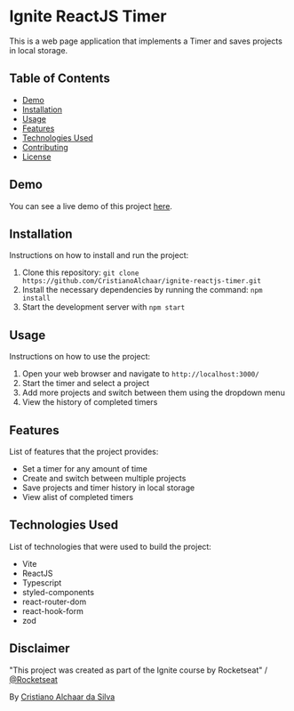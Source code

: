 # Ignite ReactJS Timer

This is a web page application that implements a Timer and saves projects in local storage.

## Table of Contents

- [Demo](#demo)
- [Installation](#installation)
- [Usage](#usage)
- [Features](#features)
- [Technologies Used](#technologies-used)
- [Contributing](#contributing)
- [License](#license)

## Demo

You can see a live demo of this project [here](). 

## Installation

Instructions on how to install and run the project:

1. Clone this repository: `git clone https://github.com/CristianoAlchaar/ignite-reactjs-timer.git`
2. Install the necessary dependencies by running the command: `npm install`
3. Start the development server with `npm start`

## Usage

Instructions on how to use the project:

1. Open your web browser and navigate to `http://localhost:3000/`
2. Start the timer and select a project
3. Add more projects and switch between them using the dropdown menu
4. View the history of completed timers

## Features

List of features that the project provides:

- Set a timer for any amount of time
- Create and switch between multiple projects
- Save projects and timer history in local storage
- View  alist of completed timers

## Technologies Used

List of technologies that were used to build the project:

- Vite
- ReactJS
- Typescript
- styled-components
- react-router-dom
- react-hook-form
- zod

## Disclaimer

"This project was created as part of the Ignite course by Rocketseat" / [@Rocketseat](https://github.com/Rocketseat)

By [Cristiano Alchaar da Silva](https://github.com/CristianoAlchaar)
